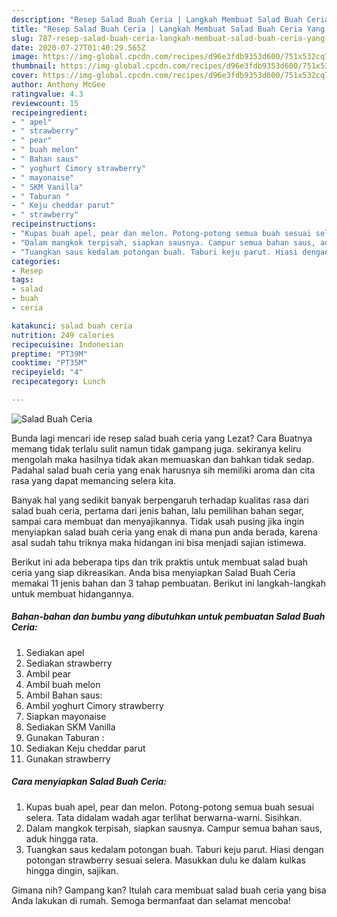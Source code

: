 ```yaml
---
description: "Resep Salad Buah Ceria | Langkah Membuat Salad Buah Ceria Yang Lezat Sekali"
title: "Resep Salad Buah Ceria | Langkah Membuat Salad Buah Ceria Yang Lezat Sekali"
slug: 787-resep-salad-buah-ceria-langkah-membuat-salad-buah-ceria-yang-lezat-sekali
date: 2020-07-27T01:40:29.565Z
image: https://img-global.cpcdn.com/recipes/d96e3fdb9353d600/751x532cq70/salad-buah-ceria-foto-resep-utama.jpg
thumbnail: https://img-global.cpcdn.com/recipes/d96e3fdb9353d600/751x532cq70/salad-buah-ceria-foto-resep-utama.jpg
cover: https://img-global.cpcdn.com/recipes/d96e3fdb9353d600/751x532cq70/salad-buah-ceria-foto-resep-utama.jpg
author: Anthony McGee
ratingvalue: 4.3
reviewcount: 15
recipeingredient:
- " apel"
- " strawberry"
- " pear"
- " buah melon"
- " Bahan saus"
- " yoghurt Cimory strawberry"
- " mayonaise"
- " SKM Vanilla"
- " Taburan "
- " Keju cheddar parut"
- " strawberry"
recipeinstructions:
- "Kupas buah apel, pear dan melon. Potong-potong semua buah sesuai selera. Tata didalam wadah agar terlihat berwarna-warni. Sisihkan."
- "Dalam mangkok terpisah, siapkan sausnya. Campur semua bahan saus, aduk hingga rata."
- "Tuangkan saus kedalam potongan buah. Taburi keju parut. Hiasi dengan potongan strawberry sesuai selera. Masukkan dulu ke dalam kulkas hingga dingin, sajikan."
categories:
- Resep
tags:
- salad
- buah
- ceria

katakunci: salad buah ceria 
nutrition: 249 calories
recipecuisine: Indonesian
preptime: "PT39M"
cooktime: "PT35M"
recipeyield: "4"
recipecategory: Lunch

---
```



![Salad Buah Ceria](https://img-global.cpcdn.com/recipes/d96e3fdb9353d600/751x532cq70/salad-buah-ceria-foto-resep-utama.jpg)

Bunda lagi mencari ide resep salad buah ceria yang Lezat? Cara Buatnya memang tidak terlalu sulit namun tidak gampang juga. sekiranya keliru mengolah maka hasilnya tidak akan memuaskan dan bahkan tidak sedap. Padahal salad buah ceria yang enak harusnya sih memiliki aroma dan cita rasa yang dapat memancing selera kita.

Banyak hal yang sedikit banyak berpengaruh terhadap kualitas rasa dari salad buah ceria, pertama dari jenis bahan, lalu pemilihan bahan segar, sampai cara membuat dan menyajikannya. Tidak usah pusing jika ingin menyiapkan salad buah ceria yang enak di mana pun anda berada, karena asal sudah tahu triknya maka hidangan ini bisa menjadi sajian istimewa.




Berikut ini ada beberapa tips dan trik praktis untuk membuat salad buah ceria yang siap dikreasikan. Anda bisa menyiapkan Salad Buah Ceria memakai 11 jenis bahan dan 3 tahap pembuatan. Berikut ini langkah-langkah untuk membuat hidangannya.

<!--inarticleads1-->

##### Bahan-bahan dan bumbu yang dibutuhkan untuk pembuatan Salad Buah Ceria:

1. Sediakan  apel
1. Sediakan  strawberry
1. Ambil  pear
1. Ambil  buah melon
1. Ambil  Bahan saus:
1. Ambil  yoghurt Cimory strawberry
1. Siapkan  mayonaise
1. Sediakan  SKM Vanilla
1. Gunakan  Taburan :
1. Sediakan  Keju cheddar parut
1. Gunakan  strawberry




<!--inarticleads2-->

##### Cara menyiapkan Salad Buah Ceria:

1. Kupas buah apel, pear dan melon. Potong-potong semua buah sesuai selera. Tata didalam wadah agar terlihat berwarna-warni. Sisihkan.
1. Dalam mangkok terpisah, siapkan sausnya. Campur semua bahan saus, aduk hingga rata.
1. Tuangkan saus kedalam potongan buah. Taburi keju parut. Hiasi dengan potongan strawberry sesuai selera. Masukkan dulu ke dalam kulkas hingga dingin, sajikan.




Gimana nih? Gampang kan? Itulah cara membuat salad buah ceria yang bisa Anda lakukan di rumah. Semoga bermanfaat dan selamat mencoba!
